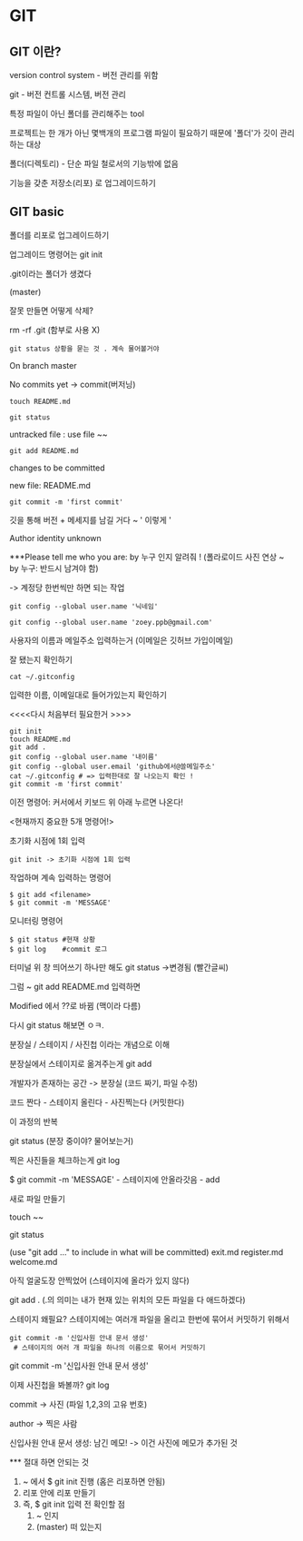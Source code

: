 # GIT 

## GIT 이란?

version control system - 버전 관리를 위함

git - 버전 컨트롤 시스템, 버전 관리

특정 파일이 아닌 폴더를 관리해주는 tool

프로젝트는 한 개가 아닌 몇백개의 프로그램 파일이 필요하기 때문에 '폴더'가 깃이 관리하는 대상

폴더(디렉토리) - 단순 파일 철로서의 기능밖에 없음

기능을 갖춘 저장소(리포) 로 업그레이드하기

## GIT basic



폴더를 리포로 업그레이드하기

업그레이드 명령어는 git init

.git이라는 폴더가 생겼다

(master)

잘못 만들면 어떻게 삭제?

rm -rf .git (함부로 사용 X)

```
git status 상황을 묻는 것 . 계속 물어볼거야
```



On branch master

No commits yet -> commit(버저닝)



```
touch README.md
```

```
git status
```

untracked file : use file ~~ 

```
git add README.md
```

changes to be committed

new file: README.md

```
git commit -m 'first commit'
```

깃을 통해 버전 + 메세지를 남길 거다 ~ ' 이렇게 '

Author identity unknown

***Please tell me who you are: by 누구 인지 알려줘 ! (폴라로이드 사진 연상 ~ by 누구: 반드시 남겨야 함)

-> 계정당 한번씩만 하면 되는 작업

```
git config --global user.name '닉네임' 
```

```
git config --global user.name 'zoey.ppb@gmail.com' 
```

사용자의 이름과 메일주소 입력하는거 (이메일은 깃허브 가입이메일)

잘 됐는지 확인하기

```
cat ~/.gitconfig
```

입력한 이름, 이메일대로 들어가있는지 확인하기 

<<<<다시 처음부터 필요한거 >>>>

```
git init
touch README.md
git add .
git config --global user.name '내이름'
git config --global user.email 'github에서@쓸메일주소'
cat ~/.gitconfig # => 입력한대로 잘 나오는지 확인 !
git commit -m 'first commit'
```

이전 명령어: 커서에서 키보드 위 아래 누르면 나온다!



<현재까지 중요한 5개 명령어!>

초기화 시점에 1회 입력

```
git init -> 초기화 시점에 1회 입력
```

작업하며 계속 입력하는 명령어

```
$ git add <filename>
$ git commit -m 'MESSAGE'
```

모니터링 명령어

```
$ git status #현재 상황
$ git log    #commit 로그
```



터미널 위 창 띄어쓰기 하나만 해도 git status ->변경됨 (빨간글씨)

그럼 ~ git add README.md 입력하면

Modified 에서 ??로 바뀜 (맥이라 다름)

다시 git status 해보면 ㅇㅋ.





분장실 / 스테이지 / 사진첩 이라는 개념으로 이해

분장실에서 스테이지로 옮겨주는게 git add <filename>

개발자가 존재하는 공간 -> 분장실 (코드 짜기, 파일 수정)

코드 짠다 - 스테이지 올린다 - 사진찍는다 (커밋한다)

이 과정의 반복

git status (분장 중이야? 물어보는거)



찍은 사진들을 체크하는게 git log

$ git commit -m 'MESSAGE' - 스테이지에 안올라갓음 - add 

새로 파일 만들기 

touch ~~

git status

(use "git add <file>..." to include in what will be committed)
        exit.md
        register.md
        welcome.md

아직 얼굴도장 안찍었어 (스테이지에 올라가 있지 않다)

git add . (.의 의미는 내가 현재 있는 위치의 모든 파일을 다 애드하겠다)

스테이지 왜필요? 스테이지에는 여러개 파일을 올리고 한번에 묶어서 커밋하기 위해서 

```
git commit -m '신입사원 안내 문서 생성' 
 # 스테이지의 여러 개 파일을 하나의 이름으로 묶어서 커밋하기
```



git commit -m '신입사원 안내 문서 생성' 

이제 사진첩을 봐볼까? git log 



commit -> 사진 (파일 1,2,3의 고유 번호)

author -> 찍은 사람

신입사원 안내 문서 생성: 남긴 메모! -> 이건 사진에 메모가 추가된 것





*** 절대 하면 안되는 것

1. ~ 에서 $ git init 진행 (홈은 리포하면 안됨)
2. 리포 안에 리포 만들기
3. 즉, $ git init 입력 전 확인할 점
   1. ~ 인지
   2. (master) 떠 있는지